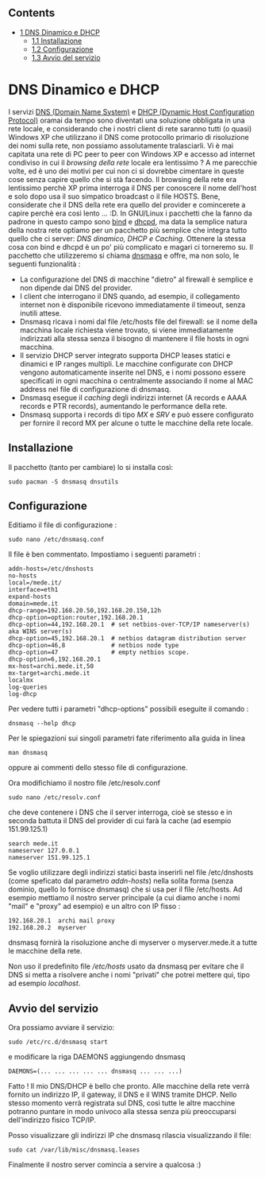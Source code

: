 ## Contents

*   [1 DNS Dinamico e DHCP](#DNS_Dinamico_e_DHCP)
    *   [1.1 Installazione](#Installazione)
    *   [1.2 Configurazione](#Configurazione)
    *   [1.3 Avvio del servizio](#Avvio_del_servizio)

# DNS Dinamico e DHCP

I servizi [DNS (Domain Name System)](https://it.wikipedia.org/wiki/Domain_Name_System) e [DHCP (Dynamic Host Configuration Protocol)](https://it.wikipedia.org/wiki/DHCP) oramai da tempo sono diventati una soluzione obbligata in una rete locale, e considerando che i nostri client di rete saranno tutti (o quasi) Windows XP che utilizzano il DNS come protocollo primario di risoluzione dei nomi sulla rete, non possiamo assolutamente tralasciarli. Vi è mai capitata una rete di PC peer to peer con Windows XP e accesso ad internet condiviso in cui il *browsing della rete* locale era lentissimo ? A me parecchie volte, ed è uno dei motivi per cui non ci si dovrebbe cimentare in queste cose senza capire quello che si stà facendo. Il browsing della rete era lentissimo perchè XP prima interroga il DNS per conoscere il nome dell'host e solo dopo usa il suo simpatico broadcast o il file HOSTS. Bene, considerate che il DNS della rete era quello del provider e comincerete a capire perchè era così lento ... :D. In GNU/Linux i pacchetti che la fanno da padrone in questo campo sono [bind](http://www.isc.org/sw/bind) e [dhcpd](http://www.isc.org/sw/dhcp), ma data la semplice natura della nostra rete optiamo per un pacchetto più semplice che integra tutto quello che ci server: *DNS dinamico, DHCP e Caching*. Ottenere la stessa cosa con bind e dhcpd è un po' più complicato e magari ci torneremo su. Il pacchetto che utilizzeremo si chiama [dnsmasq](http://www.thekelleys.org.uk/dnsmasq/doc.html) e offre, ma non solo, le seguenti funzionalità :

*   La configurazione del DNS di macchine "dietro" al firewall è semplice e non dipende dai DNS del provider.
*   I client che interrogano il DNS quando, ad esempio, il collegamento internet non è disponibile ricevono immediatamente il timeout, senza inutili attese.
*   Dnsmasq ricava i nomi dal file /etc/hosts file del firewall: se il nome della macchina locale richiesta viene trovato, si viene immediatamente indirizzati alla stessa senza il bisogno di mantenere il file hosts in ogni macchina.
*   Il servizio DHCP server integrato supporta DHCP leases statici e dinamici e IP ranges multipli. Le macchine configurate con DHCP vengono automaticamente inserite nel DNS, e i nomi possono essere specificati in ogni macchina o centralmente associando il nome al MAC address nel file di configurazione di dnsmasq.
*   Dnsmasq esegue il *caching* degli indirizzi internet (A records e AAAA records e PTR records), aumentando le performance della rete.
*   Dnsmasq supporta i records di tipo *MX* e *SRV* e può essere configurato per fornire il record MX per alcune o tutte le macchine della rete locale.

## Installazione

Il pacchetto (tanto per cambiare) lo si installa così:

```
sudo pacman -S dnsmasq dnsutils

```

## Configurazione

Editiamo il file di configurazione :

```
sudo nano /etc/dnsmasq.conf

```

Il file è ben commentato. Impostiamo i seguenti parametri :

```
addn-hosts=/etc/dnshosts
no-hosts
local=/mede.it/
interface=eth1
expand-hosts
domain=mede.it
dhcp-range=192.168.20.50,192.168.20.150,12h
dhcp-option=option:router,192.168.20.1
dhcp-option=44,192.168.20.1  # set netbios-over-TCP/IP nameserver(s) aka WINS server(s)
dhcp-option=45,192.168.20.1  # netbios datagram distribution server
dhcp-option=46,8             # netbios node type
dhcp-option=47               # empty netbios scope.
dhcp-option=6,192.168.20.1
mx-host=archi.mede.it,50
mx-target=archi.mede.it
localmx
log-queries
log-dhcp

```

Per vedere tutti i parametri "dhcp-options" possibili eseguite il comando :

```
dnsmasq --help dhcp

```

Per le spiegazioni sui singoli parametri fate riferimento alla guida in linea

```
man dnsmasq

```

oppure ai commenti dello stesso file di configurazione.

Ora modifichiamo il nostro file /etc/resolv.conf

```
sudo nano /etc/resolv.conf

```

che deve contenere i DNS che il server interroga, cioè se stesso e in seconda battuta il DNS del provider di cui farà la cache (ad esempio 151.99.125.1)

```
search mede.it
nameserver 127.0.0.1
nameserver 151.99.125.1

```

Se voglio utilizzare degli indirizzi statici basta inserirli nel file /etc/dnshosts (come speficato dal parametro *addn-hosts*) nella solita forma (senza dominio, quello lo fornisce dnsmasq) che si usa per il file /etc/hosts. Ad esempio mettiamo il nostro server principale (a cui diamo anche i nomi "mail" e "proxy" ad esempio) e un altro con IP fisso :

```
192.168.20.1  archi mail proxy
192.168.20.2  myserver

```

dnsmasq fornirà la risoluzione anche di myserver o myserver.mede.it a tutte le macchine della rete.

Non uso il predefinito file */etc/hosts* usato da dnsmasq per evitare che il DNS si metta a risolvere anche i nomi "privati" che potrei mettere qui, tipo ad esempio *localhost*.

## Avvio del servizio

Ora possiamo avviare il servizio:

```
sudo /etc/rc.d/dnsmasq start

```

e modificare la riga DAEMONS aggiungendo dnsmasq

```
DAEMONS=(... ... ... ... ... dnsmasq ... ... ...)

```

Fatto ! Il mio DNS/DHCP è bello che pronto. Alle macchine della rete verrà fornito un indirizzo IP, il gateway, il DNS e il WINS tramite DHCP. Nello stesso momento verrà registrata sul DNS, così tutte le altre macchine potranno puntare in modo univoco alla stessa senza più preoccuparsi dell'indirizzo fisico TCP/IP.

Posso visualizzare gli indirizzi IP che dnsmasq rilascia visualizzando il file:

```
sudo cat /var/lib/misc/dnsmasq.leases

```

Finalmente il nostro server comincia a servire a qualcosa :)